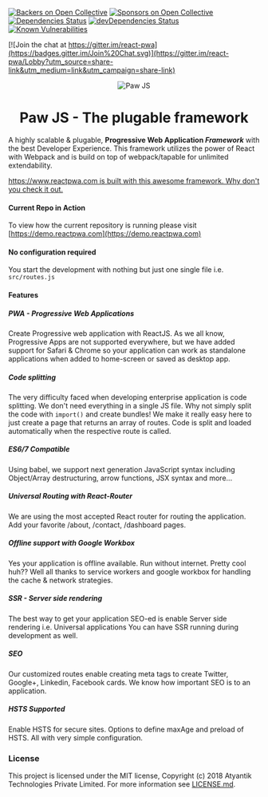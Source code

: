 [![Backers on Open Collective](https://opencollective.com/react-pwa/backers/badge.svg)](#backers) [![Sponsors on Open Collective](https://opencollective.com/react-pwa/sponsors/badge.svg)](#sponsors) [![Dependencies Status](https://david-dm.org/Atyantik/react-pwa.svg)](https://david-dm.org/Atyantik/react-pwa)
[![devDependencies Status](https://david-dm.org/Atyantik/pawjs/dev-status.svg)](https://david-dm.org/Atyantik/pawjs?type=dev)
[![Known Vulnerabilities](https://snyk.io/test/github/Atyantik/pawjs/badge.svg)](https://snyk.io/test/github/Atyantik/pawjs)  

[![Join the chat at https://gitter.im/react-pwa](https://badges.gitter.im/Join%20Chat.svg)](https://gitter.im/react-pwa/Lobby?utm_source=share-link&utm_medium=link&utm_campaign=share-link)


<p align="center" style="text-align:center">
  <img src="https://www.atyantik.com/wp-content/uploads/2018/06/192-192.png" alt="Paw JS"/>
</p>
<h1 align="center" style="text-align:center">Paw JS - The plugable framework</h1>


A highly scalable & plugable, **Progressive Web Application *Framework*** with the best Developer Experience.
This framework utilizes the power of React with Webpack and is build on top of webpack/tapable for unlimited extendability.


[https://www.reactpwa.com is built with this awesome framework. Why don't you check it out.](https://www.reactpwa.com/)  


#### Current Repo in Action
To view how the current repository is running please visit [https://demo.reactpwa.com](https://demo.reactpwa.com)

#### No configuration required
You start the development with nothing but just one single file i.e. `src/routes.js`

#### Features
##### PWA - Progressive Web Applications
Create Progressive web application with ReactJS. As we all know, Progressive Apps are not supported everywhere, but we have added support for Safari & Chrome so your application can work as 
standalone applications when added to home-screen or saved as desktop app.

##### Code splitting
The very difficulty faced when developing enterprise application is code splitting. We don't need everything in a single JS file. Why not simply split the code with `import()` and create bundles!
We make it really easy here to just create a page that returns an array of routes. Code is split and loaded automatically when the respective route is called.

##### ES6/7 Compatible
Using babel, we support next generation JavaScript syntax including Object/Array destructuring, arrow functions, JSX syntax and more...  

##### Universal Routing with React-Router
We are using the most accepted React router for routing the application. Add your favorite /about, /contact, /dashboard pages.

##### Offline support with Google Workbox
Yes your application is offline available. Run without internet. Pretty cool huh?? Well all thanks to service workers and google workbox
for handling the cache & network strategies.  

##### SSR - Server side rendering
The best way to get your application SEO-ed is enable Server side rendering i.e. Universal applications
You can have SSR running during development as well.    

##### SEO
Our customized routes enable creating meta tags to create Twitter, Google+, Linkedin, Facebook cards. We know how important SEO is to an application.  

##### HSTS Supported
Enable HSTS for secure sites. Options to define maxAge and preload of HSTS. All with very simple configuration.  


### License
This project is licensed under the MIT license, Copyright (c) 2018 Atyantik Technologies Private Limited. For more information see [LICENSE.md]("https://github.com/Atyantik/pawjs/blob/master/LICENSE.md").  
